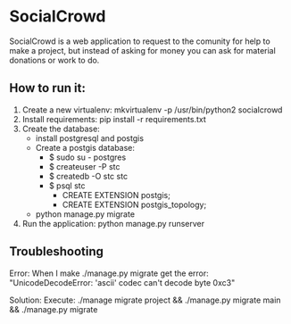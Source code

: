 # SocialCrowd

SocialCrowd is a web application to request to the comunity for help to
make a project, but instead of asking for money you can ask for material
donations or work to do.

## How to run it:

1. Create a new virtualenv: mkvirtualenv -p /usr/bin/python2 socialcrowd
1. Install requirements: pip install -r requirements.txt
1. Create the database:
    * install postgresql and postgis
    * Create a postgis database:
        *  $ sudo su - postgres
        *  $ createuser -P stc
        *  $ createdb -O stc stc
        *  $ psql stc
           * CREATE EXTENSION postgis;
           * CREATE EXTENSION postgis_topology;
    * python manage.py migrate
1. Run the application: python manage.py runserver


## Troubleshooting

Error: When I make ./manage.py migrate get the error: "UnicodeDecodeError: 'ascii' codec can't decode byte 0xc3"

Solution: Execute: ./manage migrate project && ./manage.py migrate main && ./manage.py migrate
